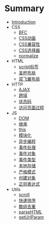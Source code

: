 # Summary

* [Introduction](README.md)
* CSS
   * [BFC](CSS/BFC.md)
   * [CSS动画](CSS/CSS动画.md)
   * [CSS兼容性](CSS/CSS兼容性.md)
   * [CSS选择器](CSS/CSS选择器.md)
   * [normalize](CSS/normalize.md)
* HTML
   * [script标签](HTML/script标签.md)
   * [圣杯布局](HTML/s圣杯布局.html)
   * [双飞翼布局](HTML/s双飞翼布局.html)
* HTTP
   * [AJAX](HTTP/AJAX.md)
   * [跨域](HTTP/跨域.md)
   * [状态码](HTTP/状态码.md)
   * [访问页面过程](HTTP/访问页面过程.md)
* JS
   * [DOM](JS/DOM.md)
   * [继承](JS/继承.md)
   * [this](JS/this.md)
   * [模块化](JS/模块化.md)
   * [异步编程](JS/异步编程.md)
   * [事件处理](JS/事件处理.md)
   * [事件对象](JS/事件对象.md)
   * [事件类型](JS/事件类型.md)
   * [本地存储](JS/本地存储)
   * [严格模式](JS/严格模式.md)
   * [创建对象](JS/创建对象.md)
   * [正则表达式](JS/正则表达式.md)
* Utils
   * [scroll](Utils/scroll.js)
   * [快速排序](Utils/快速排序.js)
   * [数组去重](Utils/数组去重.js)
   * [parseHTML](Utils/parseHTML.js)
   * [getUrlParam](Utils/getUrlParam.js)

